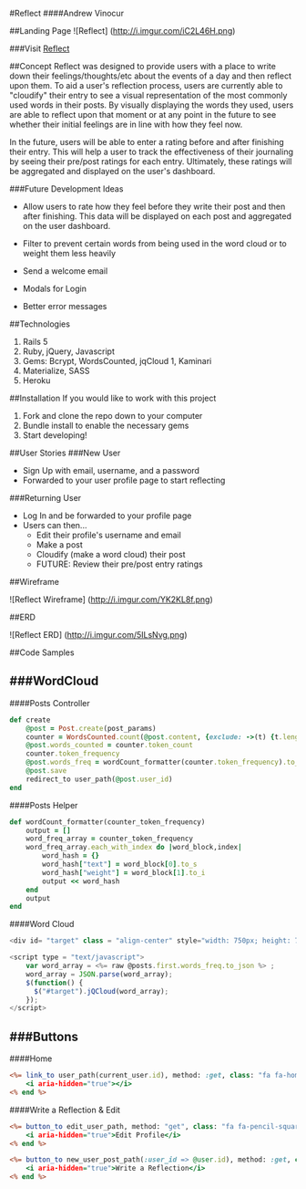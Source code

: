 #Reflect
####Andrew Vinocur


##Landing Page
![Reflect] (http://i.imgur.com/iC2L46H.png)

###Visit [Reflect](https://blooming-spire-67123.herokuapp.com/)



##Concept
Reflect was designed to provide users with a place to write down their feelings/thoughts/etc about the events of a day and then reflect upon them. To aid a user's reflection process, users are currently able to "cloudify" their entry to see a visual representation of the most commonly used words in their posts. By visually displaying the words they used, users are able to reflect upon that moment or at any point in the future to see whether their initial feelings are in line with how they feel now.

In the future, users will be able to enter a rating before and after finishing their entry. This will help a user to track the effectiveness of their journaling by seeing their pre/post ratings for each entry. Ultimately, these ratings will be aggregated and displayed on the user's dashboard.


###Future Development Ideas
* Allow users to rate how they feel before they write their post and then after finishing. This data will be displayed on each post and aggregated on the user dashboard.

* Filter to prevent certain words from being used in the word cloud or to weight them less heavily

* Send a welcome email

* Modals for Login

* Better error messages


##Technologies
1. Rails 5
2. Ruby, jQuery, Javascript
3. Gems: Bcrypt, WordsCounted, jqCloud 1, Kaminari
4. Materialize, SASS
5. Heroku


##Installation
If you would like to work with this project

1. Fork and clone the repo down to your computer
2. Bundle install to enable the necessary gems
3. Start developing!

##User Stories
###New User
* Sign Up with email, username, and a password
* Forwarded to your user profile page to start reflecting

###Returning User
* Log In and be forwarded to your profile page
* Users can then...
	* Edit their profile's username and email
	* Make a post
	* Cloudify (make a word cloud) their post
	* FUTURE: Review their pre/post entry ratings

##Wireframe

![Reflect Wireframe] (http://i.imgur.com/YK2KL8f.png)

##ERD

![Reflect ERD] (http://i.imgur.com/5ILsNvg.png)

##Code Samples

###WordCloud
---
####Posts Controller
```ruby
def create
	@post = Post.create(post_params)
	counter = WordsCounted.count(@post.content, {exclude: ->(t) {t.length < 3}})
	@post.words_counted = counter.token_count
	counter.token_frequency
	@post.words_freq = wordCount_formatter(counter.token_frequency).to_json
	@post.save
	redirect_to user_path(@post.user_id)
end
```

####Posts Helper
```ruby
def wordCount_formatter(counter_token_frequency)
	output = []
	word_freq_array = counter_token_frequency
	word_freq_array.each_with_index do |word_block,index|
		word_hash = {}
		word_hash["text"] = word_block[0].to_s
		word_hash["weight"] = word_block[1].to_i
		output << word_hash
	end
	output
end
```

####Word Cloud
```javascript
<div id= "target" class = "align-center" style="width: 750px; height: 750px;"></div>

<script type = "text/javascript">
	var word_array = <%= raw @posts.first.words_freq.to_json %> ;
	word_array = JSON.parse(word_array);
	$(function() {
	  $("#target").jQCloud(word_array);
	});
</script>
```

###Buttons
---

####Home
```html.erb
<%= link_to user_path(current_user.id), method: :get, class: "fa fa-home fa-2x" do %>
	<i aria-hidden="true"></i>
<% end %>
```

####Write a Reflection & Edit

```html.erb
<%= button_to edit_user_path, method: "get", class: "fa fa-pencil-square-o" do %>
	<i aria-hidden="true">Edit Profile</i>
<% end %>

<%= button_to new_user_post_path(:user_id => @user.id), method: :get, class: "fa fa-pencil" do %>
	<i aria-hidden="true">Write a Reflection</i>
<% end %>
```

